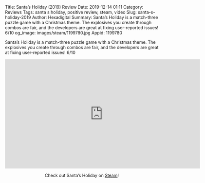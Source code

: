 Title: Santa’s Holiday (2019) Review
Date: 2019-12-14 01:11
Category: Reviews
Tags: santa s holiday, positive review, steam, video
Slug: santa-s-holiday-2019
Author: Hexadigital
Summary: Santa’s Holiday is a match-three puzzle game with a Christmas theme. The explosives you create through combos are fair, and the developers are great at fixing user-reported issues! 6/10
og_image: images/steam/1199780.jpg
Appid: 1199780

Santa’s Holiday is a match-three puzzle game with a Christmas theme. The explosives you create through combos are fair, and the developers are great at fixing user-reported issues! 6/10

<center><iframe src="https://www.youtube.com/embed/Gu54xzaK0vg?feature=oembed" allow="accelerometer; autoplay; encrypted-media; gyroscope; picture-in-picture" width="640" height="360" frameborder="0"></iframe>

Check out Santa’s Holiday on [Steam](https://store.steampowered.com/app/1199780/?curator_clanid=34633900)!</center>